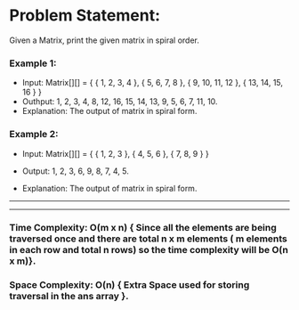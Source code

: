 # Problem Statement: 
Given a Matrix, print the given matrix in spiral order.

### Example 1:
- Input: Matrix[][] = { { 1, 2, 3, 4 },
		      { 5, 6, 7, 8 },
		      { 9, 10, 11, 12 },
	              { 13, 14, 15, 16 } }
- Outhput: 1, 2, 3, 4, 8, 12, 16, 15, 14, 13, 9, 5, 6, 7, 11, 10.
- Explanation: The output of matrix in spiral form.

### Example 2:
- Input: Matrix[][] = { { 1, 2, 3 },
	              { 4, 5, 6 },
		      { 7, 8, 9 } }
			    
- Output: 1, 2, 3, 6, 9, 8, 7, 4, 5.
- Explanation: The output of matrix in spiral form.

---

---

### Time Complexity: O(m x n) { Since all the elements are being traversed once and there are total n x m elements ( m elements in each row and total n rows) so the time complexity will be O(n x m)}.

### Space Complexity: O(n) { Extra Space used for storing traversal in the ans array }.



